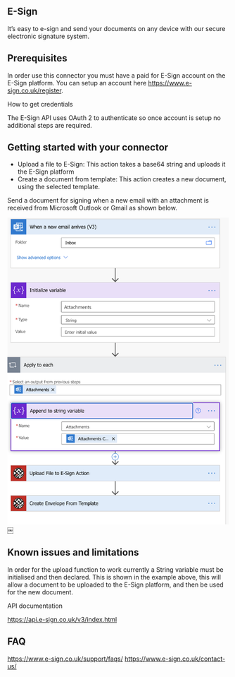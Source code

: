 
## E-Sign
It’s easy to e-sign and send your documents on any device with our secure electronic signature system.

## Prerequisites

In order use this connector you must have a paid for E-Sign account on the E-Sign platform. You can setup an account here https://www.e-sign.co.uk/register. 

How to get credentials

The E-Sign API uses OAuth 2 to authenticate so once account is setup no additional steps are required.

## Getting started with your connector

* Upload a file to E-Sign: This action takes a base64 string and uploads it the E-Sign platform
* Create a document from template: This action creates a new document, using the selected template.

Send a document for signing when a new email with an attachment is received from Microsoft Outlook or Gmail as shown below. 

![](images/2021-01-12-09-59-47.png)
￼
## Known issues and limitations

In order for the upload function to work currently a String variable must be initialised and then declared. This is shown in the example above, this will allow a document to be uploaded to the E-Sign platform, and then be used for the new document. 

API documentation

https://api.e-sign.co.uk/v3/index.html 

## FAQ

https://www.e-sign.co.uk/support/faqs/ 
https://www.e-sign.co.uk/contact-us/ 




